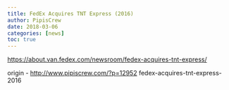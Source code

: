```yaml
---
title: FedEx Acquires TNT Express (2016)
author: PipisCrew
date: 2018-03-06
categories: [news]
toc: true
---
```


https://about.van.fedex.com/newsroom/fedex-acquires-tnt-express/

origin - http://www.pipiscrew.com/?p=12952 fedex-acquires-tnt-express-2016